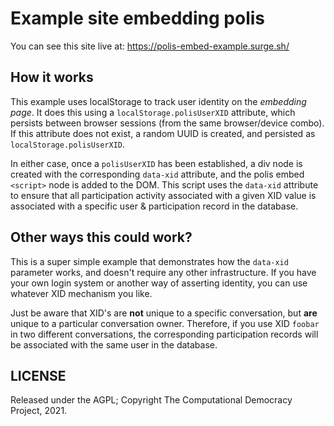 # Example site embedding polis

You can see this site live at: https://polis-embed-example.surge.sh/

## How it works

This example uses localStorage to track user identity on the _embedding page_.
It does this using a `localStorage.polisUserXID` attribute, which persists between browser sessions (from the same browser/device combo).
If this attribute does not exist, a random UUID is created, and persisted as `localStorage.polisUserXID`.

In either case, once a `polisUserXID` has been established, a div node is created with the corresponding `data-xid` attribute, and the polis embed `<script>` node is added to the DOM.
This script uses the `data-xid` attribute to ensure that all participation activity associated with a given XID value is associated with a specific user & participation record in the database.

## Other ways this could work?

This is a super simple example that demonstrates how the `data-xid` parameter works, and doesn't require any other infrastructure.
If you have your own login system or another way of asserting identity, you can use whatever XID mechanism you like.

Just be aware that XID's are __not__ unique to a specific conversation, but __are__ unique to a particular conversation owner.
Therefore, if you use XID `foobar` in two different conversations, the corresponding participation records will be associated with the same user in the database.


## LICENSE

Released under the AGPL; Copyright The Computational Democracy Project, 2021.

